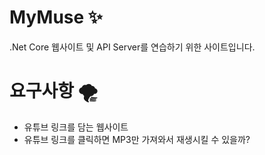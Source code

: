 # MyMuse :sparkles:
.Net Core 웹사이트 및 API Server를 연습하기 위한 사이트입니다.
# 요구사항 :tornado:
  + 유튜브 링크를 담는 웹사이트
  + 유튜브 링크를 클릭하면 MP3만 가져와서 재생시킬 수 있을까?
